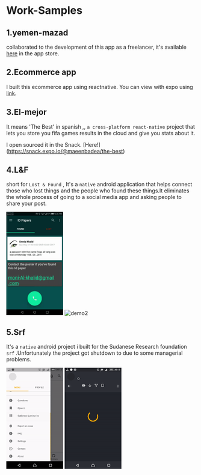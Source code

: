 # Work-Samples


## 1.yemen-mazad

collaborated to the development of this app as a freelancer, it's available [here](https://play.google.com/store/apps/details?id=com.yemenmazad&hl=en_US) in the app store.


## 2.Ecommerce app
I built this ecommerce app using reactnative. You can view with expo using [link](https://expo.io/@maeenbadea/ecommercetest).

## 3.El-mejor

It means 'The Best' in spanish ,, `a cross-platform react-native` project that lets you store you fifa games results in the cloud and give you stats about it.

I open sourced it in the Snack. [Here!] (https://snack.expo.io/@maeenbadea/the-best)



## 4.L&F  

short for `Lost & Found` , It's a `native` android application that helps connect those who lost things and the people who found these things.It eliminates the whole process of going to a social media app and asking people to share your post.

<img src="gifs/l&f1.gif" alt="demo1" width="30%"/>   <img src="gifs/l&f2.gif" alt="demo2" width="30%"/>


## 5.Srf   

It's a `native` android project i built for the Sudanese Research foundation `srf` .Unfortunately the   project got shutdown to due to some managerial problems. 

<img src="gifs/srf1.gif" alt="demo1" width="30%"/>   <img src="gifs/srf2.gif" alt="demo2" width="30%"/>










